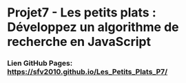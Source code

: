 # Projet7 - Les petits plats : Développez un algorithme de recherche en JavaScript

### Lien GitHub Pages: https://sfv2010.github.io/Les_Petits_Plats_P7/

